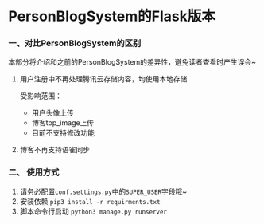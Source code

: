 # PersonBlogSystem的Flask版本

### 一、对比PersonBlogSystem的区别

   本部分将介绍和之前的PersonBlogSystem的差异性，避免读者查看时产生误会~

1. 用户注册中不再处理腾讯云存储内容，均使用本地存储

   受影响范围：

    - 用户头像上传
    - 博客top_image上传
    - 目前不支持修改功能

2. 博客不再支持语雀同步

### 二、 使用方式

1. 请务必配置`conf.settings.py`中的`SUPER_USER`字段哦~
2. 安装依赖 `pip3 install -r requirments.txt`
3. 脚本命令行启动 `python3 manage.py runserver`